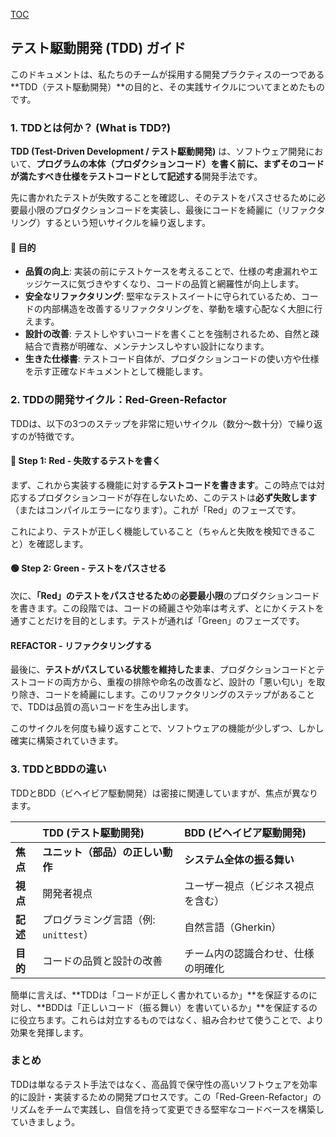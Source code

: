 [TOC](/docs/TOC.md)

## テスト駆動開発 (TDD) ガイド

このドキュメントは、私たちのチームが採用する開発プラクティスの一つである\*\*TDD（テスト駆動開発）\*\*の目的と、その実践サイクルについてまとめたものです。

### 1\. TDDとは何か？ (What is TDD?)

**TDD (Test-Driven Development / テスト駆動開発)** は、ソフトウェア開発において、**プログラムの本体（プロダクションコード）を書く前に、まずそのコードが満たすべき仕様をテストコードとして記述する**開発手法です。

先に書かれたテストが失敗することを確認し、そのテストをパスさせるために必要最小限のプロダクションコードを実装し、最後にコードを綺麗に（リファクタリング）するという短いサイクルを繰り返します。

#### 🎯 目的

  * **品質の向上**: 実装の前にテストケースを考えることで、仕様の考慮漏れやエッジケースに気づきやすくなり、コードの品質と網羅性が向上します。
  * **安全なリファクタリング**: 堅牢なテストスイートに守られているため、コードの内部構造を改善するリファクタリングを、挙動を壊す心配なく大胆に行えます。
  * **設計の改善**: テストしやすいコードを書くことを強制されるため、自然と疎結合で責務が明確な、メンテナンスしやすい設計になります。
  * **生きた仕様書**: テストコード自体が、プロダクションコードの使い方や仕様を示す正確なドキュメントとして機能します。

### 2\. TDDの開発サイクル：Red-Green-Refactor

TDDは、以下の3つのステップを非常に短いサイクル（数分〜数十分）で繰り返すのが特徴です。

#### 🔴 Step 1: Red - 失敗するテストを書く

まず、これから実装する機能に対する**テストコードを書きます**。この時点では対応するプロダクションコードが存在しないため、このテストは**必ず失敗します**（またはコンパイルエラーになります）。これが「Red」のフェーズです。

これにより、テストが正しく機能していること（ちゃんと失敗を検知できること）を確認します。

#### 🟢 Step 2: Green - テストをパスさせる

次に、**「Red」のテストをパスさせるため**の**必要最小限**のプロダクションコードを書きます。この段階では、コードの綺麗さや効率は考えず、とにかくテストを通すことだけを目的とします。テストが通れば「Green」のフェーズです。

#### REFACTOR - リファクタリングする

最後に、**テストがパスしている状態を維持したまま**、プロダクションコードとテストコードの両方から、重複の排除や命名の改善など、設計の「悪い匂い」を取り除き、コードを綺麗にします。このリファクタリングのステップがあることで、TDDは品質の高いコードを生み出します。

このサイクルを何度も繰り返すことで、ソフトウェアの機能が少しずつ、しかし確実に構築されていきます。

### 3\. TDDとBDDの違い

TDDとBDD（ビヘイビア駆動開発）は密接に関連していますが、焦点が異なります。

| | **TDD (テスト駆動開発)** | **BDD (ビヘイビア駆動開発)** |
| :--- | :--- | :--- |
| **焦点** | **ユニット（部品）の正しい動作** | **システム全体の振る舞い** |
| **視点** | 開発者視点 | ユーザー視点（ビジネス視点を含む） |
| **記述** | プログラミング言語（例: `unittest`） | 自然言語（Gherkin） |
| **目的** | コードの品質と設計の改善 | チーム内の認識合わせ、仕様の明確化 |

簡単に言えば、\*\*TDDは「コードが正しく書かれているか」\*\*を保証するのに対し、\*\*BDDは「正しいコード（振る舞い）を書いているか」\*\*を保証するのに役立ちます。これらは対立するものではなく、組み合わせて使うことで、より効果を発揮します。

### まとめ

TDDは単なるテスト手法ではなく、高品質で保守性の高いソフトウェアを効率的に設計・実装するための開発プロセスです。この「Red-Green-Refactor」のリズムをチームで実践し、自信を持って変更できる堅牢なコードベースを構築していきましょう。